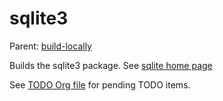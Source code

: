 sqlite3
=======

Parent: [build-locally](../../README.md)

Builds the sqlite3 package. See [sqlite home page](http://www.sqlite.org/)

See [TODO Org file](TODO.org) for pending TODO items.
